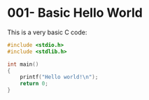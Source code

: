 # 001- Basic Hello World

This is a very basic C code:

```c
#include <stdio.h>
#include <stdlib.h>

int main()
{
    printf("Hello world!\n");
    return 0;
}
```
